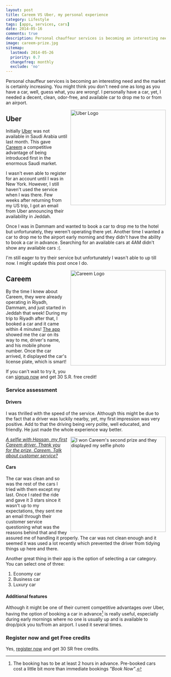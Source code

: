 ```yaml
---
layout: post
title: Careem VS Uber, my personal experience
category: Lifestyle
tags: [apps, services, cars]
date: 2014-05-16
comments: true
description: Personal chauffeur services is becoming an interesting need and the market is certainly increasing. You might think you don't need one as long as you have a car, well, guess what, you are wrong!
image: careem-prize.jpg
sitemap:
  lastmod: 2014-05-26
  priority: 0.7
  changefreq: monthly
  exclude: 'no'
---
```


Personal chauffeur services is becoming an interesting need and the market is certainly increasing. You might think you don't need one as long as you have a car, well, guess what, you are *wrong!*. I personally have a car, yet, I needed a decent, clean, odor-free, and available car to drop me to or from an airport.

<a href="{{ site.url }}/assets/uber-logo.jpg"><img src="{{ site.url }}/assets/uber-logo.jpg" alt="Uber Logo" width="300" style="float:right;margin-left:10px;margin-bottom:10px;" /></a>

## Uber
Initially [Uber](https://www.uber.com/) was not available in Saudi Arabia until last month. This gave [Careem](https://www.careem.com) a competitive advantage of being introduced first in the enormous Saudi market.

I wasn't even able to register for an account until I was in New York. However, I still haven't used the service when I was there. Few weeks after returning from my US trip, I got an email from Uber announcing their availability in Jeddah.

Once I was in Dammam and wanted to book a car to drop me to the hotel but unfortunately, they weren't operating there yet. Another time I wanted a car to drop me to the airport early morning and they didn't have the ability to book a car in advance. Searching for an available cars at 4AM didn't show any available cars :(.

I'm still eager to try their service but unfortunately I wasn't able to up till now. I might update this post once I do.
<!--break-->
<a href="{{ site.url }}/assets/2014/05/careem-logo.png"><img src="{{ site.url }}/assets/2014/05/careem_logo.png" alt="Careem Logo" width="300" style="float:right;margin-left:10px;margin-bottom:10px;" /></a>

## Careem
By the time I knew about Careem, they were already operating in Riyadh, Dammam, and just started in Jeddah that week! During my trip to Riyadh after that, I booked a car and it came within 4 minutes! [The app](https://itunes.apple.com/us/app/careem/id592978487?mt=8) showed me the car on its way to me, driver's name, and his mobile phone number. Once the car arrived, it displayed the car's license plate, which is smart!

If you can't wait to try it, you can [signup now](http://www.careem.com/signup/DGGOYCE1WX) and get 30 S.R. free credit!

### Service assessment

#### Drivers
I was thrilled with the speed of the service. Although this might be due to the fact that a driver was luckily nearby, yet, my first impression was very positive. Add to that the driving being very polite, well educated, and friendly. He just made the whole experience way better.

<a href="{{ site.url }}/assets/careem-prize.jpg"><img src="{{ site.url }}/assets/careem-prize.jpg" alt="I won Careem's second prize and they displayed my selfie photo" width="300" style="float:right;margin-left:10px;margin-bottom:10px;" />*A selfie with Hassan, my first Careem driver. Thank you for the prize, Careem. Talk about customer service?*</a>


#### Cars
The car was clean and so was the rest of the cars I tried with them except my last. Once I rated the ride and gave it 3 stars since it wasn't up to my expectations, they sent me an email through their customer service questioning what was the reasons behind that and they assured me of handling it properly. The car was not clean enough and it seemed it was used a lot recently which prevented the driver from tidying things up here and there.

Another great thing in their app is the option of selecting a car category. You can select one of three:
1. Economy car
2. Business car
3. Luxury car

#### Additional features
Although it might be one of their current competitive advantages over Uber, having the option of booking a car in advance[^1] is really useful, especially during early mornings where no one is usually up and is available to drop/pick you to/from an airport. I used it several times.

### Register now and get Free credits
Yes, [register now](http://www.careem.com/signup/DGGOYCE1WX) and get 30 SR free credits.

[^1]: The booking has to be at least 2 hours in advance. Pre-booked cars cost a little bit more than immediate bookings *"Book Now"*.